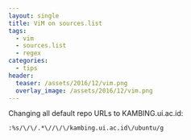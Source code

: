 ```yaml
---
layout: single
title: ViM on sources.list
tags:
  - vim
  - sources.list
  - regex
categories:
  - tips
header:
  teaser: /assets/2016/12/vim.png
  overlay_image: /assets/2016/12/vim.png
---
```


Changing all default repo URLs to KAMBING.ui.ac.id:

```console
:%s/\/\/.*\//\/\/kambing.ui.ac.id\/ubuntu/g
```
